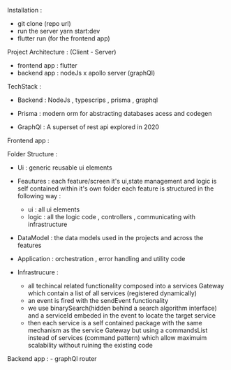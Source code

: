 
Installation : 
- git clone (repo url)
- run the server yarn start:dev
- flutter run (for the frontend app)

Project Architecture : (Client - Server)
- frontend app : flutter
- backend app : nodeJs x apollo server (graphQl)


TechStack : 
- Backend : NodeJs , typescrips , prisma , graphql

- Prisma : modern orm for abstracting databases acess and codegen 
- GraphQl : A superset of rest api explored in 2020

Frontend app :

Folder Structure :

- Ui : generic reusable ui elements 
- Feautures : each feature/screen it's ui,state management and logic is self contained within it's own folder 
    each feature is structured in the following way :
    - ui : all ui elements
    - logic : all the logic code , controllers , communicating with infrastructure

- DataModel : the data models used in the projects and across the features
- Application : orchestration , error handling and utility code
- Infrastrucure : 
    - all techincal related functionality composed into a services Gateway which contain a list of all services (registered dynamically)
    - an event is fired with the sendEvent functionality
    - we use binarySearch(hidden behind a search algorithm interface) and a serviceId embeded in the event to locate the target service
    - then each service is a self contained package with the same mechanism as the service Gateway but using a commandsList instead of services (command pattern)
    which allow maximuim scalability without ruining the existing code

Backend app : 
    - graphQl router 



